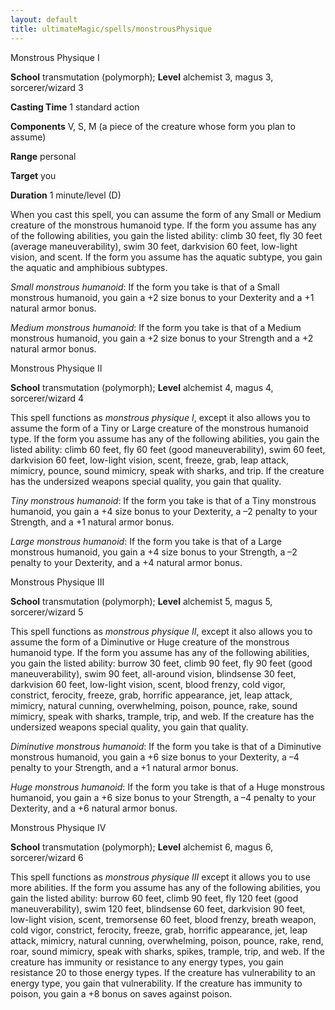 ```yaml
---
layout: default
title: ultimateMagic/spells/monstrousPhysique
---
```

Monstrous Physique I

**School** transmutation (polymorph); **Level** alchemist 3, magus 3, sorcerer/wizard 3

**Casting Time** 1 standard action

**Components** V, S, M (a piece of the creature whose form you plan to assume)

**Range** personal

**Target** you

**Duration** 1 minute/level (D)

When you cast this spell, you can assume the form of any Small or Medium creature of the monstrous humanoid type. If the form you assume has any of the following abilities, you gain the listed ability: climb 30 feet, fly 30 feet (average maneuverability), swim 30 feet, darkvision 60 feet, low-light vision, and scent. If the form you assume has the aquatic subtype, you gain the aquatic and amphibious subtypes.

_Small monstrous humanoid_: If the form you take is that of a Small monstrous humanoid, you gain a +2 size bonus to your Dexterity and a +1 natural armor bonus.

_Medium monstrous humanoid_: If the form you take is that of a Medium monstrous humanoid, you gain a +2 size bonus to your Strength and a +2 natural armor bonus.

Monstrous Physique II

**School** transmutation (polymorph); **Level** alchemist 4, magus 4, sorcerer/wizard 4

This spell functions as _monstrous physique I_, except it also allows you to assume the form of a Tiny or Large creature of the monstrous humanoid type. If the form you assume has any of the following abilities, you gain the listed ability: climb 60 feet, fly 60 feet (good maneuverability), swim 60 feet, darkvision 60 feet, low-light vision, scent, freeze, grab, leap attack, mimicry, pounce, sound mimicry, speak with sharks, and trip. If the creature has the undersized weapons special quality, you gain that quality.

_Tiny monstrous humanoid_: If the form you take is that of a Tiny monstrous humanoid, you gain a +4 size bonus to your Dexterity, a –2 penalty to your Strength, and a +1 natural armor bonus.

_Large monstrous humanoid_: If the form you take is that of a Large monstrous humanoid, you gain a +4 size bonus to your Strength, a –2 penalty to your Dexterity, and a +4 natural armor bonus.

Monstrous Physique III

**School** transmutation (polymorph); **Level** alchemist 5, magus 5, sorcerer/wizard 5

This spell functions as _monstrous physique II_, except it also allows you to assume the form of a Diminutive or Huge creature of the monstrous humanoid type. If the form you assume has any of the following abilities, you gain the listed ability: burrow 30 feet, climb 90 feet, fly 90 feet (good maneuverability), swim 90 feet, all-around vision, blindsense 30 feet, darkvision 60 feet, low-light vision, scent, blood frenzy, cold vigor, constrict, ferocity, freeze, grab, horrific appearance, jet, leap attack, mimicry, natural cunning, overwhelming, poison, pounce, rake, sound mimicry, speak with sharks, trample, trip, and web. If the creature has the undersized weapons special quality, you gain that quality.

_Diminutive monstrous humanoid_: If the form you take is that of a Diminutive monstrous humanoid, you gain a +6 size bonus to your Dexterity, a –4 penalty to your Strength, and a +1 natural armor bonus.

_Huge monstrous humanoid_: If the form you take is that of a Huge monstrous humanoid, you gain a +6 size bonus to your Strength, a –4 penalty to your Dexterity, and a +6 natural armor bonus.

Monstrous Physique IV

**School** transmutation (polymorph); **Level** alchemist 6, magus 6, sorcerer/wizard 6

This spell functions as _monstrous physique III_ except it allows you to use more abilities. If the form you assume has any of the following abilities, you gain the listed ability: burrow 60 feet, climb 90 feet, fly 120 feet (good maneuverability), swim 120 feet, blindsense 60 feet, darkvision 90 feet, low-light vision, scent, tremorsense 60 feet, blood frenzy, breath weapon, cold vigor, constrict, ferocity, freeze, grab, horrific appearance, jet, leap attack, mimicry, natural cunning, overwhelming, poison, pounce, rake, rend, roar, sound mimicry, speak with sharks, spikes, trample, trip, and web. If the creature has immunity or resistance to any energy types, you gain resistance 20 to those energy types. If the creature has vulnerability to an energy type, you gain that vulnerability. If the creature has immunity to poison, you gain a +8 bonus on saves against poison.

